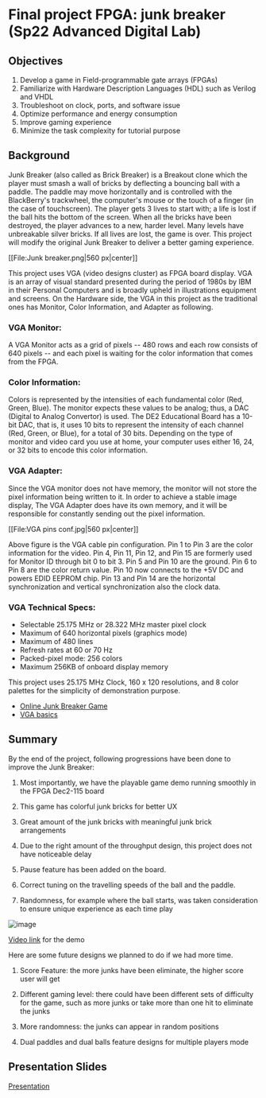 # Final project FPGA: junk breaker (Sp22 Advanced Digital Lab)

## Objectives

1. Develop a game in Field-programmable gate arrays (FPGAs)
2. Familiarize with Hardware Description Languages (HDL) such as Verilog and VHDL
3. Troubleshoot on clock, ports, and software issue
4. Optimize performance and energy consumption
5. Improve gaming experience 
6. Minimize the task complexity for tutorial purpose

## Background

Junk Breaker (also called as Brick Breaker) is a Breakout clone which the player must smash a wall of bricks by deflecting a bouncing ball with a paddle. The paddle may move horizontally and is controlled with the BlackBerry's trackwheel, the computer's mouse or the touch of a finger (in the case of touchscreen). The player gets 3 lives to start with; a life is lost if the ball hits the bottom of the screen. When all the bricks have been destroyed, the player advances to a new, harder level. Many levels have unbreakable silver bricks. If all lives are lost, the game is over. 
This project will modify the original Junk Breaker to deliver a better gaming experience. 

[[File:Junk breaker.png|560 px|center]]

This project uses VGA (video designs cluster) as FPGA board display. VGA is an array of visual standard presented during the period of 1980s by IBM in their Personal Computers and is broadly upheld in illustrations equipment and screens. On the Hardware side, the VGA in this project as the traditional ones has Monitor, Color Information, and Adapter as following. 

### VGA Monitor:

A VGA Monitor acts as a grid of pixels -- 480 rows and each row consists of 640 pixels -- and each pixel is waiting for the color information that comes from the FPGA. 

### Color Information:
Colors is represented by the intensities of each fundamental color (Red, Green, Blue). The monitor expects these values to be analog; thus, a DAC (Digital to Analog Convertor) is used. The DE2 Educational Board has a 10-bit DAC, that is, it uses 10 bits to represent the intensity of each channel (Red, Green, or Blue), for a total of 30 bits. Depending on the type of monitor and video card you use at home, your computer uses either 16, 24, or 32 bits to encode this color information.

### VGA Adapter:

Since the VGA monitor does not have memory, the monitor will not store the pixel information being written to it. In order to achieve a stable image display, The VGA Adapter does have its own memory, and it will be responsible for constantly sending out the pixel information.

[[File:VGA pins conf.jpg|560 px|center]]

Above figure is the VGA cable pin configuration. Pin 1 to Pin 3 are the color information for the video. Pin 4, Pin 11, Pin 12, and Pin 15 are formerly used for Monitor ID through bit 0 to bit 3. Pin 5 and Pin 10 are the ground. Pin 6 to Pin 8 are the color return value. Pin 10 now connects to the +5V DC and powers EDID EEPROM chip. Pin 13 and Pin 14 are the horizontal synchronization and vertical synchronization also the clock data. 

### VGA Technical Specs:

* Selectable 25.175 MHz or 28.322 MHz master pixel clock
* Maximum of 640 horizontal pixels (graphics mode)
* Maximum of 480 lines
* Refresh rates at 60 or 70 Hz
* Packed-pixel mode: 256 colors
* Maximum 256KB of onboard display memory
 
This project uses 25.175 MHz Clock, 160 x 120 resolutions, and 8 color palettes for the simplicity of demonstration purpose.
* [Online Junk Breaker Game](https://poki.com/en/g/brick-breaker)
* [VGA basics](https://ieeexplore.ieee.org/document/8529621)

## Summary

By the end of the project, following progressions have been done to improve the Junk Breaker:

1. Most importantly, we have the playable game demo running smoothly in the FPGA Dec2-115 board

2. This game has colorful junk bricks for better UX 

3. Great amount of the junk bricks with meaningful junk brick arrangements 

4. Due to the right amount of the throughput design, this project does not have noticeable delay

5. Pause feature has been added on the board. 

6. Correct tuning on the travelling speeds of the ball and the paddle. 

7. Randomness, for example where the ball starts, was taken consideration to ensure unique experience as each time play 

![image](https://github.com/AyaseErii/Junk_breaker/assets/70917894/b7472ade-4826-4e5f-a37c-7f037f3865d0)


[Video link](https://drive.google.com/file/d/14iVcR7DsedkFIg9oaq4hHJ0VwIHtc9aL/view?usp=drivesdk) for the demo

Here are some future designs we planned to do if we had more time. 

1. Score Feature: the more junks have been eliminate, the higher score user will get

2. Different gaming level: there could have been different sets of difficulty for the game, such as more junks or take more than one hit to eliminate the junks

3. More randomness: the junks can appear in random positions

4. Dual paddles and dual balls feature designs for multiple players mode

## Presentation Slides

[Presentation](https://myuva-my.sharepoint.com/:p:/g/personal/htf6ry_virginia_edu/Efsad7DfrsRFvuSE-EHW3wUB2KcXeU-cF4-Y-fO0vR213g?e=3ALmFX)
